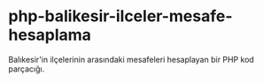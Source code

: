 # php-balikesir-ilceler-mesafe-hesaplama
Balıkesir'in ilçelerinin arasındaki mesafeleri hesaplayan bir PHP kod parçacığı.
